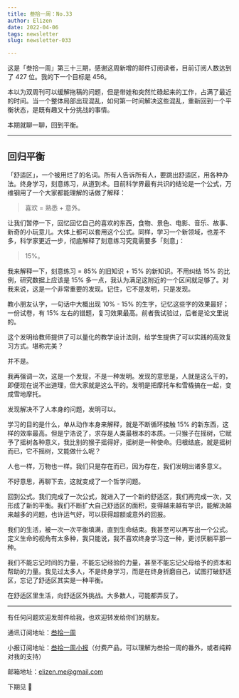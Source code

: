 ```yaml
---
title: 叁拾一周：No.33
author: Elizen
date: 2022-04-06
tags: newsletter
slug: newsletter-033

---
```

这是「叁拾一周」第三十三期，感谢这周新增的邮件订阅读者，目前订阅人数达到了 427 位。我的下一个目标是 456。

本以为双周刊可以缓解拖稿的问题，但是带娃和突然忙碌起来的工作，占满了最近的时间。当一个整体局部出现混乱，如何第一时间解决这些混乱，重新回到一个平衡状态，是既有趣又十分挑战的事情。

本期就聊一聊，回到平衡。

----
## 回归平衡

「舒适区」，一个被用烂了的名词。所有人告诉所有人，要跳出舒适区，用各种办法。终身学习，刻意练习，从道到术。目前科学界最有共识的结论是一个公式，万维钢用了一个大家都能理解的话做了解释：

> 喜欢 = 熟悉 + 意外。

让我们暂停一下，回忆回忆自己的喜欢的东西，食物、景色、电影、音乐、故事、新奇的小玩意儿。大体上都可以套用这个公式。同样，学习一个新领域，也差不多，科学家更近一步，彻底解释了刻意练习究竟需要多「刻意」：

> 15%。

我来解释一下，刻意练习 = 85% 的旧知识 + 15% 的新知识。不用纠结 15% 的比例，研究数据上应该是 15% 多一点，我认为满足这附近的一个区间就足够了。对我来说，这是一个非常重要的发现。记住，它不是发明，只是发现。

教小朋友认字，一句话中大概出现 10% - 15% 的生字，记忆这些字的效果最好；一份试卷，有 15% 左右的错题，复习效果最高。前者我试验过，后者是论文里说的。

这个发明给教师提供了可以量化的教学设计法则，给学生提供了可以实践的高效复习方式。堪称完美？

并不是。

我再强调一次，这是一个发现，不是一种发明。发现的意思是，人就是这么干的，即便现在说不出道理，但大家就是这么干的。发明是把摩托车和雪橇搞在一起，变成雪地摩托。

发现解决不了人本身的问题，发明可以。

学习的目的是什么，单从动作本身来解释，就是不断循环接触 15% 的新东西，这样的效率最高。但是宁浩说了，求存是人类最根本的本质。一只猴子在摇树，它赋予了摇树各种意义，我比别的猴子摇得好，摇树是一种使命。归根结底，就是摇树而已，它不摇树，又能做什么呢？

人也一样，万物也一样。我们只是存在而已，因为存在，我们发明出诸多意义。

不好意思，再聊下去，这就变成了一个哲学问题。

回到公式。我们完成了一次公式，就进入了一个新的舒适区，我们再完成一次，又形成了新的平衡。我们不断扩大自己舒适区的面积，变得越来越有学识，能解决越来越多的问题，也许运气好，可以获得超额或意外的回报。

我们的生活，被一次一次平衡填满，直到生命结束。我甚至可以再写出一个公式。定义生命的视角有太多种，我只能说，我不喜欢终身学习这一种，更讨厌躺平那一种。

我们不能忘记时间的力量，不能忘记经验的力量，甚至不能忘记父母给予的资本和帮助的力量。我见过太多人，不是终身学习，而是在终身折磨自己，试图打破舒适区，忘记了舒适区其实是一种平衡。

在舒适区里生活，向舒适区外挑战。大多数人，可能都弄反了。

----

有任何问题欢迎发邮件给我，也欢迎转发给你们的朋友。

通讯订阅地址：[叁拾一周](https://elizen.zhubai.love/) 

小报订阅地址：[叁拾一周小报](https://xiaobot.net/p/elizenread)（付费产品，可以理解为叁拾一周的番外，或者纯粹对我的支持）

邮箱地址：[elizen.me@gmail.com](mailto:elizen.me@gmail.com)

下期见 👋